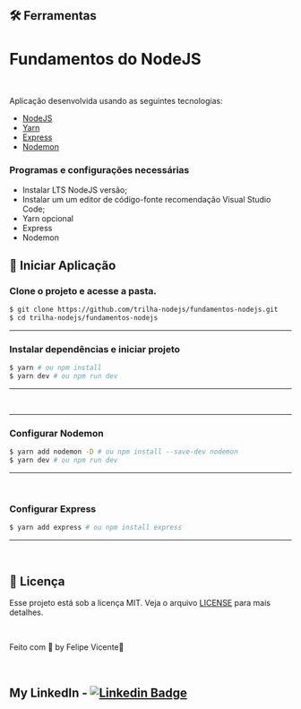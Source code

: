 ## 🛠 Ferramentas
# Fundamentos do NodeJS

&nbsp;

Aplicação desenvolvida usando as seguintes tecnologias:

- [NodeJS](https://nodejs.org/en/)
- [Yarn](https://yarnpkg.com/)
- [Express](https://expressjs.com/pt-br/)
- [Nodemon](https://www.npmjs.com/package/nodemon)

###  Programas e configurações necessárias
- Instalar LTS NodeJS versão;
- Instalar um um editor de código-fonte recomendação Visual Studio Code;
- Yarn opcional 
- Express
- Nodemon

## 🚀 Iniciar Aplicação

### **Clone o projeto e acesse a pasta.**

```bash
$ git clone https://github.com/trilha-nodejs/fundamentos-nodejs.git
$ cd trilha-nodejs/fundamentos-nodejs
```
___


### **Instalar dependências e iniciar projeto**

```bash
$ yarn # ou npm install
$ yarn dev # ou npm run dev
```
___
&nbsp;
___
### **Configurar Nodemon**

```bash
$ yarn add nodemon -D # ou npm install --save-dev nodemon
$ yarn dev # ou npm run dev
```
___
&nbsp;

### **Configurar Express**

```bash
$ yarn add express # ou npm install express
```
___
&nbsp;

## 📝 Licença

Esse projeto está sob a licença MIT. Veja o arquivo [LICENSE](LICENSE.md) para mais detalhes.

&nbsp;

Feito com 💜 by Felipe Vicente👋

&nbsp;

## My LinkedIn - [![Linkedin Badge](https://img.shields.io/badge/-FelipeVicente-blue?style=flat-square&logo=Linkedin&logoColor=white&link=https://www.linkedin.com/in/felipe-gomes-vicente/)](https://www.linkedin.com/in/felipe-gomes-vicente/)
